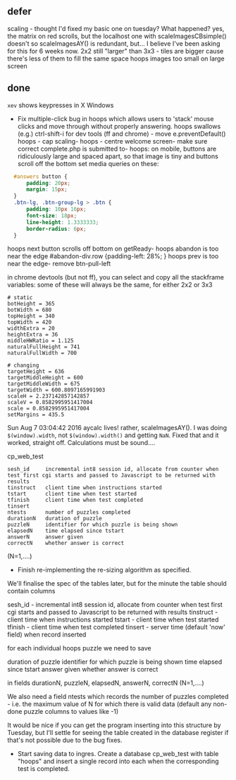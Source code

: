 



## defer

scaling - thought I'd fixed my basic one on tuesday? What happened?
yes, the matrix on red scrolls, but the localhost one with scaleImagesCBsimple() doesn't
  so scaleImagesAY() is redundant, but...
I believe I've been asking for this for 6 weeks now.
2x2 still "larger" than 3x3 - tiles are bigger cause there's less of them to fill the same space
hoops images too small on large screen

## done

`xev` shows keypresses in X Windows
* Fix multiple-click bug in hoops which allows users to 'stack' mouse clicks and move through without properly answering.
hoops swallows (e.g.) ctrl-shift-i for dev tools (ff and chrome) - move e.preventDefault()
hoops - cap scaling-
hoops - centre welcome screen-
make sure correct complete.php is submitted to-
hoops: on mobile, buttons are ridiculously large and spaced apart, so that image is tiny and buttons scroll off the bottom
set media queries on these:

```css
  #answers button {
      padding: 20px;
      margin: 15px;
  }
  .btn-lg, .btn-group-lg > .btn {
      padding: 10px 16px;
      font-size: 18px;
      line-height: 1.3333333;
      border-radius: 6px;
  }
```

hoops next button scrolls off bottom on getReady-
hoops abandon is too near the edge #abandon-div.row {padding-left: 28%; }
hoops prev is too near the edge- remove btn-pull-left


in chrome devtools (but not ff), you can select and copy all the stackframe variables:
some of these will always be the same, for either 2x2 or 3x3

    # static
    botHeight = 365
    botWidth = 680
    topHeight = 340
    topWidth = 420
    widthExtra = 20
    heightExtra = 36
    middleHWRatio = 1.125
    naturalFullHeight = 741
    naturalFullWidth = 700

    # changing
    targetHeight = 636
    targetMiddleHeight = 600
    targetMiddleWidth = 675
    targetWidth = 600.8097165991903
    scaleH = 2.237142857142857
    scaleV = 0.8582995951417004
    scale = 0.8582995951417004
    setMargins = 435.5

Sun Aug  7 03:04:42 2016 aycalc lives! 
rather, scaleImagesAY(). I was doing `$(window).width`, not `$(window).width()` and getting `NaN`. Fixed that and it worked, straight off. Calculations must be sound.... 

cp_web_test

    sesh_id     incremental int8 session id, allocate from counter when test first cgi starts and passed to Javascript to be returned with results
    tinstruct   client time when instructions started
    tstart      client time when test started
    tfinish     client time when test completed
    tinsert
    ntests      number of puzzles completed
    durationN   duration of puzzle
    puzzleN     identifier for which puzzle is being shown
    elapsedN    time elapsed since tstart
    answerN     answer given
    correctN    whether answer is correct

(N=1,....)


* Finish re-implementing the re-sizing algorithm as specified.

We'll finalise the spec of the tables later, but for the minute the table should contain columns

  sesh_id - incremental int8 session id, allocate from counter when test first cgi starts and passed to Javascript to be returned with results
  tinstruct - client time when instructions started
  tstart - client time when test started
  tfinish - client time when test completed
  tinsert - server time (default 'now' field) when record inserted

for each individual hoops puzzle we need to save

  duration of puzzle
  identifier for which puzzle is being shown
  time elapsed since tstart
  answer given
  whether answer is correct

in fields durationN, puzzleN, elapsedN, answerN, correctN (N=1,....)

We also need a field ntests which records the number of puzzles completed - i.e. the maximum value of N for which there is valid data (default any non-done puzzle columns to values like -1)

It would be nice if you can get the program inserting into this structure by Tuesday, but I'll settle for seeing the table created in the database register if that's not possible due to the bug fixes.

* Start saving data to ingres. Create a database cp_web_test with table "hoops" and insert a single record into each when the corresponding test is completed.  
